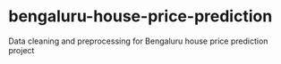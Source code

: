# bengaluru-house-price-prediction
Data cleaning and preprocessing for Bengaluru house price prediction project
